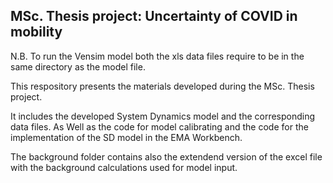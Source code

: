 
## MSc. Thesis project: Uncertainty of COVID in mobility

N.B. To run the Vensim model both the xls data files require to be in the same directory as the model file. 

This respository presents the materials developed during the MSc. Thesis project.

It includes the developed System Dynamics model and the corresponding data files. As Well as the code for model calibrating and the code for the implementation of the SD model in the EMA Workbench.

 
The background folder contains also the extendend version of the excel file with the background calculations used for model input. 


